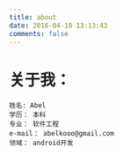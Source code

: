 ```yaml
---
title: about
date: 2016-04-18 13:13:43
comments: false
---
```

# 关于我： #
	姓名: Abel
	学历： 本科
	专业： 软件工程
	e-mail： abelkooo@gmail.com
	领域： android开发
		
